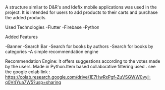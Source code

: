 A structure similar to D&R's and Idefix mobile applications was used in the project.
It is intended for users to add products to their carts and purchase the added products.

Used Technologies
-Flutter
-Firebase
-Python

Added Features

-Banner
-Search Bar 
-Search for books by authors
-Search for books by categories
-A simple recommendation engine 

Recommendation Engine:
It offers suggestions according to the votes made by the users. Made in Python.Item based collaborative filtering used . 
see the google colab link :
https://colab.research.google.com/drive/1E7HwRxPgf-ZuVSGWW0vyI-q0V4Yua7W5?usp=sharing
